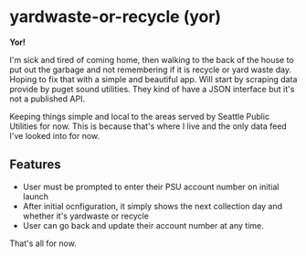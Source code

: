 yardwaste-or-recycle (yor)
==========================

**Yor!** 

I'm sick and tired of coming home, then walking to the back of the house to put out the garbage and not remembering if it is recycle or yard waste day. Hoping to fix that with a simple and beautiful app. Will start by scraping data provide by puget sound utilities. They kind of have a JSON interface but it's not a published API. 

Keeping things simple and local to the areas served by Seattle Public Utilities for now. This is because that's where I live and the only data feed I've looked into for now.

Features
--------

- User must be prompted to enter their PSU account number on initial launch
- After initial ocnfiguration, it simply shows the next collection day and whether it's yardwaste or recycle
- User can go back and update their account number at any time.

That's all for now.

